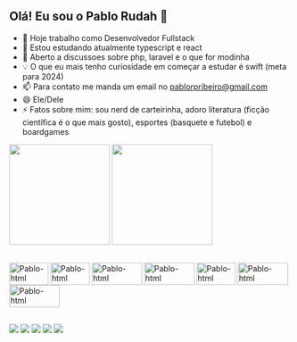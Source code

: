 ## Olá! Eu sou o Pablo Rudah 👋

- 🔭 Hoje trabalho como Desenvolvedor Fullstack
- 🌱 Estou estudando atualmente typescript e react
- 💬 Aberto a discussoes sobre php, laravel e o que for modinha
- 💡 O que eu mais tenho curiosidade em começar a estudar é swift (meta para 2024)
- 📫 Para contato me manda um email no pablorpribeiro@gmail.com
- 😄 Ele/Dele
- ⚡ Fatos sobre mim: sou nerd de carteirinha, adoro literatura (ficção científica é o que mais gosto), esportes (basquete e futebol) e
  boardgames

<div>
  <a href="https://github.com/pablorudah"></a>
  <img height="180em" src="https://github-readme-stats.vercel.app/api?username=pablorudah" />
  <img height="180em" src="https://github-readme-stats.vercel.app/api/top-langs/?username=pablorudah&layout=compact" />
</div>

##

<div>
  <img align="center" alt="Pablo-html" height="40" width="70" src="https://img.shields.io/badge/HTML-239120?style=for-the-badge&logo=html5&logoColor=white">
  <img align="center" alt="Pablo-html" height="40" width="70" src="https://img.shields.io/badge/CSS-239120?&style=for-the-badge&logo=css3&logoColor=white">
  <img align="center" alt="Pablo-html" height="40" width="90" src="https://img.shields.io/badge/Tailwind_CSS-38B2AC?style=for-the-badge&logo=tailwind-css&logoColor=white">
  <img align="center" alt="Pablo-html" height="40" width="90" src="https://img.shields.io/badge/MySQL-00000F?style=for-the-badge&logo=mysql&logoColor=white">
  <img align="center" alt="Pablo-html" height="40" width="70" src="https://img.shields.io/badge/PHP-777BB4?style=for-the-badge&logo=php&logoColor=white">
  <img align="center" alt="Pablo-html" height="40" width="90" src="https://img.shields.io/badge/Laravel-FF2D20?style=for-the-badge&logo=laravel&logoColor=white">
  <img align="center" alt="Pablo-html" height="40" width="90" src="https://img.shields.io/badge/JavaScript-323330?style=for-the-badge&logo=javascript&logoColor=F7DF1E">
</div>

##

<div>
  <a href="https://github.com/pablorudah" target="_blank"><img src="https://img.shields.io/badge/GitHub-100000?style=for-the-badge&logo=github&logoColor=white"></a>
  <a href="https://www.linkedin.com/in/pablo-ribeiro-082823201/" target="_blank"><img src="https://img.shields.io/badge/LinkedIn-0077B5?style=for-the-badge&logo=linkedin&logoColor=white"></a>
  <a href="https://www.instagram.com/pablorudah/" target="_blank"><img src="https://img.shields.io/badge/Instagram-E4405F?style=for-the-badge&logo=instagram&logoColor=white"></a>
  <a href="https://twitter.com/PabloRudah" target="_blank"><img src="https://img.shields.io/badge/Twitter-1DA1F2?style=for-the-badge&logo=twitter&logoColor=white"></a>
  <a href="mailto:pablorpribeiro@gmail.com" target="_blank"><img src="https://img.shields.io/badge/Gmail-D14836?style=for-the-badge&logo=gmail&logoColor=white"></a>
</div>





